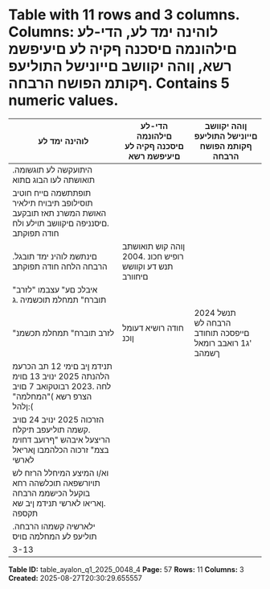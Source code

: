 # Table with 11 rows and 3 columns. Columns: לוהינה ימד לע, הדי-לע םילהונמה םיסכנה ףקיה לע םיעיפשמ רשא, ןוהה יקוושב םייונישל התוליעפ ףקותמ הפושח הרבחה. Contains 5 numeric values.

| לוהינה ימד לע | הדי-לע םילהונמה םיסכנה ףקיה לע םיעיפשמ רשא | ןוהה יקוושב םייונישל התוליעפ ףקותמ הפושח הרבחה |
|---|---|---|
| .היתועקשה לע תוגשומה תואושתה לעו הבוג םתוא |  |  |
| תופתתשמה םייח חוטיב תוסילופב תיבויח תילאיר האושת המשרנ תאז תובקעב .םיסנניפה םיקוושב תוילע ולח חודה תפוקתב |  |  |
| .םינתשמ לוהינ ימד תובגל הרבחה הלחה חודה תפוקתב | ןוהה קוש תואושתב רופיש חכונ .2004 תנש דע וקוושש םיחוורב |  |
| "איבלכ םע" עצבמו "לזרב תוברח" תמחלמ תוכשמיה .ג |  |  |
| "לזרב תוברח" תמחלמ תכשמנ | חודה רושיא דעומל ןוכנ | 2024 תנשל הרבחה לש םייפסכה תוחודב 'ג1 רואבב רומאל ךשמהב |
| תנידמ ןיב םימי 12 תב הכרעמ הלהנתה 2025 ינויב 13 םוימ לחה .2023 רבוטקואב 7 םויב הצרפ רשא )"המחלמה" :ןלהל( |  |  |
| הזרכוה 2025 ינויב 24 םויב .קשמה תוליעפב תיקלח הריצעל איבהש "ףרועב דחוימ בצמ" זרכוה הכלהמבו ןאריאל לארשי |  |  |
| וא/ו המיצע המיחלל הרזח לש תויורשפאה תוכלשהה רחא בוקעל הכישממ הרבחה .ןאריאו לארשי תנידמ ןיב שא תקספה |  |  |
| .ילארשיה קשמהו הרבחה תוליעפ לע המחלמה םויס |  |  |
| 3-13 |  |  |

**Table ID:** table_ayalon_q1_2025_0048_4
**Page:** 57
**Rows:** 11
**Columns:** 3
**Created:** 2025-08-27T20:30:29.655557

